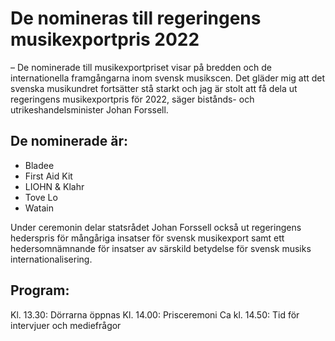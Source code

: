 # De nomineras till regeringens musikexportpris 2022

– De nominerade till musikexportpriset visar på bredden och de internationella framgångarna inom svensk musikscen. Det gläder mig att det svenska musikundret fortsätter stå starkt och jag är stolt att få dela ut regeringens musikexportpris för 2022, säger bistånds- och utrikeshandelsminister Johan Forssell.

## De nominerade är:

* Bladee
* First Aid Kit
* LIOHN & Klahr
* Tove Lo
* Watain

Under ceremonin delar statsrådet Johan Forssell också ut regeringens hederspris för mångåriga insatser för svensk musikexport samt ett hedersomnämnande för insatser av särskild betydelse för svensk musiks internationalisering.

## Program:

Kl. 13.30: Dörrarna öppnas
Kl. 14.00: Prisceremoni
Ca kl. 14.50: Tid för intervjuer och mediefrågor
